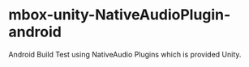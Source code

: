 # mbox-unity-NativeAudioPlugin-android
Android Build Test using NativeAudio Plugins which is provided Unity.
